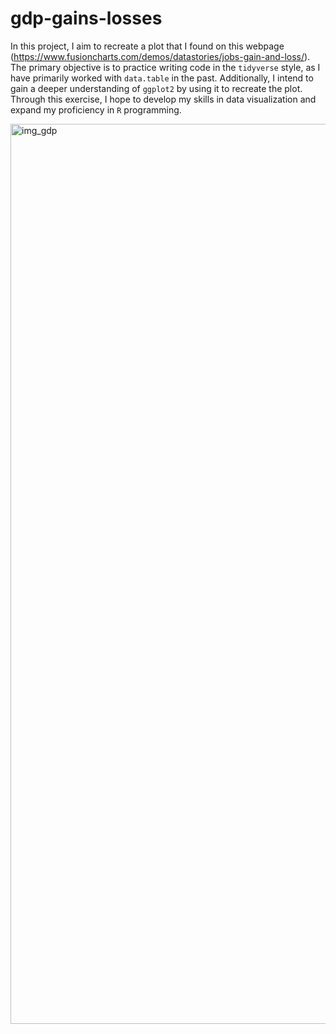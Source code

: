 # gdp-gains-losses
In this project, I aim to recreate a plot that I found on this webpage (https://www.fusioncharts.com/demos/datastories/jobs-gain-and-loss/). The primary objective is to practice writing code in the `tidyverse` style, as I have primarily worked with `data.table` in the past. Additionally, I intend to gain a deeper understanding of `ggplot2` by using it to recreate the plot. Through this exercise, I hope to develop my skills in data visualization and expand my proficiency in `R` programming.

<img width="1440" alt="img_gdp" src="https://user-images.githubusercontent.com/46567629/223844919-57d16d47-f339-46b7-9eee-780722824f73.png">
